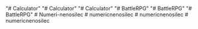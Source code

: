 "# Calculator" 
"# Calculator" 
"# Calculator" 
"# BattleRPG" 
"# BattleRPG" 
"# BattleRPG" 
#   N u m e r i - n e n o s i l e c  
 #   n u m e r i c n e n o s i l e c  
 #   n u m e r i c n e n o s i l e c  
 #   n u m e r i c n e n o s i l e c  
 